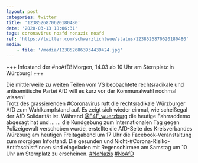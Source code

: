 ```yaml
---
layout: post
categories: twitter
title: '1238526870620180480'
date: '2020-03-13 18:06:31'
tags: coronavirus noafd nonazis noafd
ref: 'https://twitter.com/schwarzlichtwue/status/1238526870620180480'
media:
    - file: '/media/1238526863934439424.jpg'
---
```

+++ Infostand der #noAfD! Morgen, 14.03 ab 10 Uhr am Sternplatz in Würzburg! +++



Die mittlerweile zu weiten Teilen vom VS beobachtete rechtsradikale und antisemitische Partei AfD will es kurz vor der Kommunalwahl nochmal wissen!  
Trotz des grassierenden [#Coronavirus](/t/coronavirus) ruft die rechtsradikale Würzburger AfD zum Wahlkampfstand auf. Es zeigt sich wieder einmal, wie scheißegal der AfD Solidarität ist. Während [@F4F_wuerzburg](https://twitter.com/F4F_wuerzburg) die heutige Fahrraddemo abgesagt hat und … 
… die Kundgebung zum Internationalen Tag gegen Polizeigewalt verschoben wurde, erstellte die AfD-Seite des Kreisverbandes Würzburg am heutigen Freitagabend um 17 Uhr die Facebook-Veranstaltung zum morgigen Infostand. 
Die gesunden und Nicht-#Corona-Risiko-Antifaschist\*innen sind eingeladen mit Regenschirmen am Samstag um 10 Uhr am Sternplatz zu erscheinen. [#NoNazis](/t/nonazis) [#NoAfD](/t/noafd) 